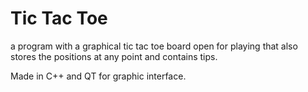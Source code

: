 # Tic Tac Toe
a program with a graphical tic tac toe board open for playing that also stores the positions at any point and contains tips. 

Made in C++ and QT for graphic interface.
